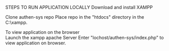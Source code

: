 STEPS TO RUN APPLICATION LOCALLY
Download and install XAMPP 

Clone authen-sys repo
Place repo in the "htdocs" directory in the C:\xampp\.

To view application on the browser  
Launch the xampp apache Server
Enter "lochost/authen-sys/index.php" to view application on browser.
